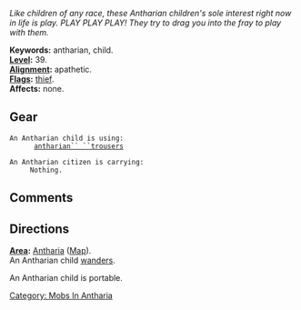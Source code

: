 *Like children of any race, these Antharian children's sole interest
right now in life is play. PLAY PLAY PLAY! They try to drag you into the
fray to play with them.*

**Keywords:** antharian, child.  
**[Level](Level "wikilink"):** 39.  
**[Alignment](Alignment "wikilink"):** apathetic.  
**[Flags](:Category:_Mob_Types "wikilink"):**
[thief](Thieving_Mobs "wikilink").  
**Affects:** none.  

## Gear

`An Antharian child is using:`  
<worn on legs>`      `[`antharian`` ``trousers`](Antharian_Trousers "wikilink")

`An Antharian citizen is carrying:`  
`     Nothing.`

## Comments

## Directions

**[Area](:Category:_Areas "wikilink"):**
[Antharia](:Category:_Antharia "wikilink")
([Map](Antharia_Map "wikilink")).  
An Antharian child [wanders](Wandering_Mobs "wikilink").

An Antharian child is portable.  

[Category: Mobs In Antharia](Category:_Mobs_In_Antharia "wikilink")
